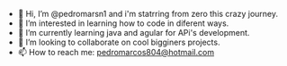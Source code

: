 - 👋 Hi, I’m @pedromarsn1 and i'm statrring from zero this crazy journey.
- 👀 I’m interested in learning how to code in diferent ways.
- 🌱 I’m currently learning java and agular for APi's development.
- 💞️ I’m looking to collaborate on cool bigginers projects.
- 📫 How to reach me: pedromarcos804@hotmail.com

<!---
pedromarsn1/pedromarsn1 is a ✨ special ✨ repository because its `README.md` (this file) appears on your GitHub profile.
You can click the Preview link to take a look at your changes.
--->
